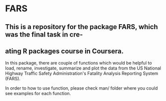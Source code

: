# FARS


## This is a repository for the package FARS, which was the final task in cre-
## ating R packages course in Coursera.

In this package, there are couple of functions which would be helpful to load, 
rename, investigate, summarize and plot the data from the US National Highway 
Traffic Safety Administration's Fatality Analysis Reporting System (FARS).

In order to how to use function, please check man/ folder where you could see
examples for each function.
